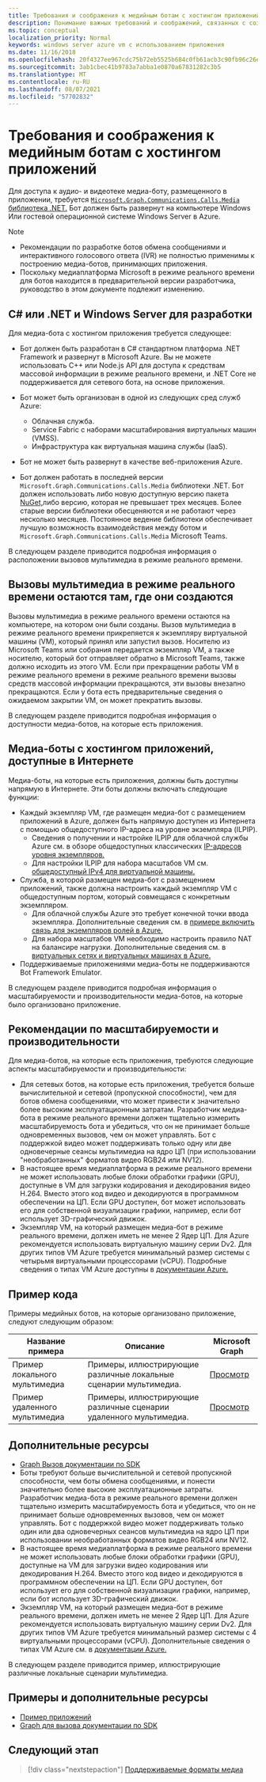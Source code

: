 ```yaml
---
title: Требования и соображения к медийным ботам с хостингом приложений
description: Понимание важных требований и соображений, связанных с созданием медиа-ботов с хостингом приложений для Microsoft Teams.
ms.topic: conceptual
localization_priority: Normal
keywords: windows server azure vm с использованием приложения
ms.date: 11/16/2018
ms.openlocfilehash: 20f4327ee967cdc75b72eb5525b684c0fb61acb3c90fb96c26eeb23d815fe4e0
ms.sourcegitcommit: 3ab1cbec41b9783a7abba1e0870a67831282c3b5
ms.translationtype: MT
ms.contentlocale: ru-RU
ms.lasthandoff: 08/07/2021
ms.locfileid: "57702832"
---
```

# <a name="requirements-and-considerations-for-application-hosted-media-bots"></a>Требования и соображения к медийным ботам с хостингом приложений

Для доступа к аудио- и видеотеке медиа-боту, размещенного в приложении, требуется [ `Microsoft.Graph.Communications.Calls.Media` библиотека .NET.](https://www.nuget.org/packages/Microsoft.Graph.Communications.Calls.Media/) Бот должен быть развернут на компьютере Windows Или гостевой операционной системе Windows Server в Azure.

> [!NOTE]
> * Рекомендации по разработке ботов обмена сообщениями и интерактивного голосового ответа (IVR) не полностью применимы к построению медиа-ботов, принимающих приложения.
> * Поскольку медиаплатформа Microsoft в режиме реального времени для ботов находится в предварительной версии разработчика, руководство в этом документе подлежит изменению.

## <a name="c-or-net-and-windows-server-for-development"></a>C# или .NET и Windows Server для разработки

Для медиа-бота с хостингом приложения требуется следующее:

- Бот должен быть разработан в C# стандартном платформа .NET Framework и развернут в Microsoft Azure. Вы не можете использовать C++ или Node.js API для доступа к средствам массовой информации в режиме реального времени, и .NET Core не поддерживается для сетевого бота, на основе приложения.

- Бот может быть организован в одной из следующих сред служб Azure:
    - Облачная служба.
    - Service Fabric с наборами масштабирования виртуальных машин (VMSS).
    - Инфраструктура как виртуальная машина службы (IaaS).  
  
- Бот не может быть развернут в качестве веб-приложения Azure.

- Бот должен работать в последней версии `Microsoft.Graph.Communications.Calls.Media` библиотеки .NET. Бот должен использовать либо новую доступную версию пакета [NuGet,](https://www.nuget.org/packages/Microsoft.Graph.Communications.Calls.Media/)либо версию, которая не превышает трех месяцев. Более старые версии библиотеки обесценяются и не работают через несколько месяцев. Постоянное ведение библиотеки обеспечивает лучшую возможность взаимодействия между ботом и `Microsoft.Graph.Communications.Calls.Media` Microsoft Teams.

В следующем разделе приводится подробная информация о расположении вызовов мультимедиа в режиме реального времени.

## <a name="real-time-media-calls-stay-where-they-are-created"></a>Вызовы мультимедиа в режиме реального времени остаются там, где они создаются

Вызовы мультимедиа в режиме реального времени остаются на компьютере, на котором они были созданы. Вызов мультимедиа в режиме реального времени прикрепяется к экземпляру виртуальной машины (VM), который принял или запустил вызов. Носителю из Microsoft Teams или собрания передается экземпляр VM, а также носителю, который бот отправляет обратно в Microsoft Teams, также должно исходить из этого VM. Если при прекращении работы VM в режиме реального времени в режиме реального времени вызовы средств массовой информации прекращаются, эти вызовы внезапно прекращаются. Если у бота есть предварительные сведения о ожидаемом закрытии VM, он может прекратить вызовы.

В следующем разделе приводится подробная информация о доступности медиа-ботов, на которые есть приложения.

## <a name="application-hosted-media-bots-accessible-on-the-internet"></a>Медиа-боты с хостингом приложений, доступные в Интернете

Медиа-боты, на которые есть приложения, должны быть доступны напрямую в Интернете. Эти боты должны включать следующие функции:

- Каждый экземпляр VM, где размещен медиа-бот с размещением приложений в Azure, должен быть напрямую доступен из Интернета с помощью общедоступного IP-адреса на уровне экземпляра (ILPIP).
    - Сведения о получении и настройке ILPIP для облачной службы Azure см. в обзоре общедоступных классических [IP-адресов уровня экземпляров.](/azure/virtual-network/virtual-networks-instance-level-public-ip)
    - Для настройки ILPIP для набора масштабов VM см. [общедоступный IPv4 для виртуальной машины.](/azure/virtual-machine-scale-sets/virtual-machine-scale-sets-networking#public-ipv4-per-virtual-machine)
- Служба, в которой размещен медиа-бот с размещением приложений, также должна настроить каждый экземпляр VM с общедоступным портом, который совмещаяся с конкретным экземпляром.
    - Для облачной службы Azure это требует конечной точки ввода экземпляра. Дополнительные сведения см. в [примере включить связь для экземпляров ролей в Azure.](/azure/cloud-services/cloud-services-enable-communication-role-instances)
    - Для набора масштабов VM необходимо настроить правило NAT на балансире нагрузки. Дополнительные сведения см. в [виртуальных сетях и виртуальных машинах в Azure.](/azure/virtual-machines/windows/network-overview)
- Поддерживаемые приложениями медиа-боты не поддерживаются Bot Framework Emulator.

В следующем разделе приводится подробная информация о масштабируемости и производительности медиа-ботов, на которые было организовано приложение.

## <a name="scalability-and-performance-considerations"></a>Рекомендации по масштабируемости и производительности

Для медиа-ботов, на которые есть приложения, требуются следующие аспекты масштабируемости и производительности:
- Для сетевых ботов, на которые есть приложения, требуется больше вычислительной и сетевой (пропускной способности), чем для ботов обмена сообщениями, что может привести к значительно более высоким эксплуатационным затратам. Разработчик медиа-бота в режиме реального времени должен тщательно измерить масштабируемость бота и убедиться, что он не принимает больше одновременных вызовов, чем он может управлять. Бот с поддержкой видео может поддерживать только одну или две одновечерные сеансы мультимедиа на ядро ЦП (при использовании "необработанных" форматов видео RGB24 или NV12).
- В настоящее время медиаплатформа в режиме реального времени не может использовать любые блоки обработки графики (GPU), доступные в VM для загрузки кодирования и декодирования видео H.264. Вместо этого код видео и декодируются в программном обеспечении на ЦП. Если GPU доступен, бот может использовать его для собственной визуализации графики, например, если бот использует 3D-графический движок.
- Экземпляр VM, на который размещен медиа-бот в режиме реального времени, должен иметь не менее 2 Ядер ЦП. Для Azure рекомендуется использовать виртуальную машину серии Dv2. Для других типов VM Azure требуется минимальный размер системы с четырьмя виртуальными процессорами (vCPU). Подробные сведения о типах VM Azure доступны в [документации Azure.](/azure/virtual-machines/windows/sizes-general) 

## <a name="code-sample"></a>Пример кода

Примеры медийных ботов, на которые организовано приложение, следуют следующим образом:

| **Название примера** | **Описание** | **Microsoft Graph** |
|------------|-------------|-----------|
| Пример локального мультимедиа | Примеры, иллюстрирующие различные локальные сценарии мультимедиа. | [Просмотр](https://github.com/microsoftgraph/microsoft-graph-comms-samples/tree/master/Samples/V1.0Samples/LocalMediaSamples) |
| Пример удаленного мультимедиа | Примеры, иллюстрирующие различные сценарии удаленного мультимедиа. | [Просмотр](https://github.com/microsoftgraph/microsoft-graph-comms-samples/tree/master/Samples/V1.0Samples/RemoteMediaSamples) |

## <a name="see-also"></a>Дополнительные ресурсы

- [Graph Вызов документации по SDK](https://microsoftgraph.github.io/microsoft-graph-comms-samples/docs/)
- Боты требуют больше вычислительной и сетевой пропускной способности, чем боты обмена сообщениями, и понести значительно более высокие эксплуатационные затраты. Разработчик медиа-бота в режиме реального времени должен тщательно измерить масштабируемость бота и убедиться, что он не принимает больше одновременных вызовов, чем он может управлять. Бот с поддержкой видео может поддерживать только один или два одновечерных сеансов мультимедиа на ядро ЦП при использовании необработанных форматов видео RGB24 или NV12.
- В настоящее время медиаплатформа в режиме реального времени не может использовать любые блоки обработки графики (GPU), доступные на VM для загрузки видео кодирования или декодирования H.264. Вместо этого код видео и декодируются в программном обеспечении на ЦП. Если GPU доступен, бот использует его для собственной визуализации графики, например, если бот использует 3D-графический движок.
- Экземпляр VM, на который размещен медиа-бот в режиме реального времени, должен иметь не менее 2 Ядер ЦП. Для Azure рекомендуется использовать виртуальную машину серии Dv2. Для других типов VM Azure требуется минимальный размер системы с 4 виртуальными процессорами (vCPU). Дополнительные сведения о типах VM Azure см. в [документации Azure.](/azure/virtual-machines/windows/sizes-general)

В следующем разделе приводится пример, иллюстрирующие различные локальные сценарии мультимедиа.

## <a name="samples-and-additional-resources"></a>Примеры и дополнительные ресурсы

- [Пример приложений](https://github.com/microsoftgraph/microsoft-graph-comms-samples/tree/master/Samples/V1.0Samples/LocalMediaSamples)
- [Graph для вызова документации по SDK](https://microsoftgraph.github.io/microsoft-graph-comms-samples/docs/)

## <a name="next-step"></a>Следующий этап

> [!div class="nextstepaction"]
> [Поддерживаемые форматы медиа](~/resources/media-formats.md)
